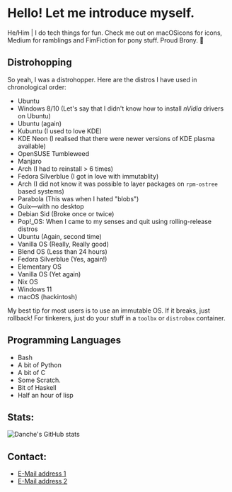 # Hello! Let me introduce myself.

He/Him | I do tech things for fun. Check me out on macOSicons for icons, Medium for ramblings and FimFiction for pony stuff. Proud Brony. 🐴

## Distrohopping

So yeah, I was a distrohopper. Here are the distros I have used in chronological order:
* Ubuntu
* Windows 8/10 (Let's say that I didn't know how to install *nVidia* drivers on Ubuntu)
* Ubuntu (again)
* Kubuntu (I used to love KDE)
* KDE Neon (I realised that there were newer versions of KDE plasma available)
* OpenSUSE Tumbleweed
* Manjaro
* Arch (I had to reinstall > 6 times)
* Fedora Silverblue (I got in love with immutablity)
* Arch (I did not know it was possible to layer packages on `rpm-ostree` based systems)
* Parabola (This was when I hated "blobs")
* Guix—with no desktop
* Debian Sid (Broke once or twice)
* Pop!\_OS: When I came to my senses and quit using rolling-release distros
* Ubuntu (Again, second time)
* Vanilla OS (Really, Really good)
* Blend OS (Less than 24 hours)
* Fedora Silverblue (Yes, again!)
* Elementary OS
* Vanilla OS (Yet again)
* Nix OS
* Windows 11
* macOS (hackintosh)

My best tip for most users is to use an immutable OS.
If it breaks, just rollback!
For tinkerers, just do your stuff in a `toolbx` or `distrobox` container.

## Programming Languages
* Bash
* A bit of Python
* A bit of C
* Some Scratch.
* Bit of Haskell
* Half an hour of lisp

## Stats:
![Danche's GitHub stats](https://github-readme-stats.vercel.app/api?username=dch82&theme=transparent&show_icons=true)

## Contact:
* [E-Mail address 1](mailto:danche.choi@outlook.com)
* [E-Mail address 2](mailto:danche.choi@gmail.com)
